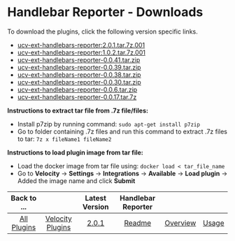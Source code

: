 
# Handlebar Reporter - Downloads

To download the plugins, click the following version specific links.
- [ucv-ext-handlebars-reporter:2.0.1.tar.7z.001](https://raw.githubusercontent.com/UrbanCode/IBM-UCV-PLUGINS/main/files/ucv-ext-handlebars-reporter/ucv-ext-handlebars-reporter:2.0.1.tar.7z.001)
- [ucv-ext-handlebars-reporter:1.0.2.tar.7z.001](https://raw.githubusercontent.com/UrbanCode/IBM-UCV-PLUGINS/main/files/ucv-ext-handlebars-reporter/ucv-ext-handlebars-reporter:1.0.2.tar.7z.001)
- [ucv-ext-handlebars-reporter-0.0.41.tar.zip](https://raw.githubusercontent.com/UrbanCode/IBM-UCV-PLUGINS/main/files/ucv-ext-handlebars-reporter/ucv-ext-handlebars-reporter-0.0.41.tar.zip)
- [ucv-ext-handlebars-reporter-0.0.39.tar.zip](https://raw.githubusercontent.com/UrbanCode/IBM-UCV-PLUGINS/main/files/ucv-ext-handlebars-reporter/ucv-ext-handlebars-reporter-0.0.39.tar.zip)
- [ucv-ext-handlebars-reporter-0.0.38.tar.zip](https://raw.githubusercontent.com/UrbanCode/IBM-UCV-PLUGINS/main/files/ucv-ext-handlebars-reporter/ucv-ext-handlebars-reporter-0.0.38.tar.zip)
- [ucv-ext-handlebars-reporter-0.0.30.tar.zip](https://raw.githubusercontent.com/UrbanCode/IBM-UCV-PLUGINS/main/files/ucv-ext-handlebars-reporter/ucv-ext-handlebars-reporter-0.0.30.tar.zip)
- [ucv-ext-handlebars-reporter-0.0.6.tar.zip](https://raw.githubusercontent.com/UrbanCode/IBM-UCV-PLUGINS/main/files/ucv-ext-handlebars-reporter/ucv-ext-handlebars-reporter-0.0.6.tar.zip)
- [ucv-ext-handlebars-reporter-0.0.17.tar.7z](https://raw.githubusercontent.com/UrbanCode/IBM-UCV-PLUGINS/main/files/ucv-ext-handlebars-reporter/ucv-ext-handlebars-reporter-0.0.17.tar.7z)

**Instructions to extract tar file from .7z file/files:**
- Install p7zip by running command: ```sudo apt-get install p7zip```
- Go to folder containing .7z files and run this command to extract .7z files to tar: ```7z x fileName1 fileName2```

**Instructions to load plugin image from tar file:**
- Load the docker image from tar file using: ```docker load < tar_file_name```
- Go to **Velocity** -> **Settings** -> **Integrations** -> **Available** -> **Load plugin** -> Added the image name and click **Submit**

|Back to ...||Latest Version|Handlebar Reporter |||
| :---: | :---: | :---: | :---: | :---: | :---: |
|[All Plugins](../../index.md)|[Velocity Plugins](../README.md)|[2.0.1](https://raw.githubusercontent.com/UrbanCode/IBM-UCV-PLUGINS/main/files/ucv-ext-handlebars-reporter/ucv-ext-handlebars-reporter:2.0.1.tar.7z.001)|[Readme](README.md)|[Overview](overview.md)|[Usage](usage.md)|
